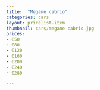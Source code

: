 ```yaml
---
title:  "Megane cabrio"
categories: cars
layout: pricelist-item
thumbnail: cars/megane cabrio.jpg
prices:
- €50
- €80
- €120
- €160
- €200
- €240
- €280

---
```





